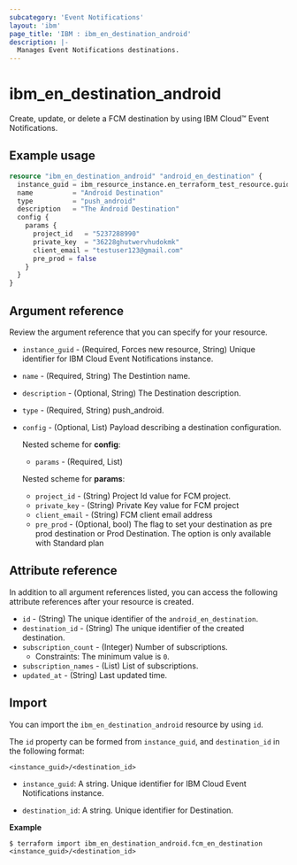```yaml
---
subcategory: 'Event Notifications'
layout: 'ibm'
page_title: 'IBM : ibm_en_destination_android'
description: |-
  Manages Event Notifications destinations.
---
```


# ibm_en_destination_android

Create, update, or delete a  FCM destination by using IBM Cloud™ Event Notifications.

## Example usage

```terraform
resource "ibm_en_destination_android" "android_en_destination" {
  instance_guid = ibm_resource_instance.en_terraform_test_resource.guid
  name          = "Android Destination"
  type          = "push_android"
  description   = "The Android Destination"
  config {
    params {
      project_id   = "5237288990"
      private_key  = "36228ghutwervhudokmk"
      client_email = "testuser123@gmail.com"
      pre_prod = false
    }
  }
}
```
  
## Argument reference

Review the argument reference that you can specify for your resource.

- `instance_guid` - (Required, Forces new resource, String) Unique identifier for IBM Cloud Event Notifications instance.

- `name` - (Required, String) The Destintion name.

- `description` - (Optional, String) The Destination description.

- `type` - (Required, String) push_android.


- `config` - (Optional, List) Payload describing a destination configuration.

  Nested scheme for **config**:

  - `params` - (Required, List)

  Nested scheme for **params**:

  - `project_id` - (String) Project Id value for FCM project.
  - `private_key` - (String) Private Key value for FCM project
  - `client_email` - (String) FCM client email address
  - `pre_prod` - (Optional, bool) The flag to set your destination as pre prod destination or Prod Destination. The option is only available with Standard plan

## Attribute reference

In addition to all argument references listed, you can access the following attribute references after your resource is created.

- `id` - (String) The unique identifier of the `android_en_destination`.
- `destination_id` - (String) The unique identifier of the created destination.
- `subscription_count` - (Integer) Number of subscriptions.
  - Constraints: The minimum value is `0`.
- `subscription_names` - (List) List of subscriptions.
- `updated_at` - (String) Last updated time.

## Import

You can import the `ibm_en_destination_android` resource by using `id`.

The `id` property can be formed from `instance_guid`, and `destination_id` in the following format:

```
<instance_guid>/<destination_id>
```

- `instance_guid`: A string. Unique identifier for IBM Cloud Event Notifications instance.

- `destination_id`: A string. Unique identifier for Destination.

**Example**

```
$ terraform import ibm_en_destination_android.fcm_en_destination <instance_guid>/<destination_id>
```
